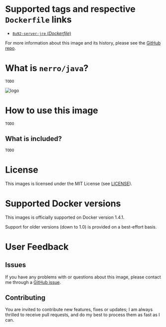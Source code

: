 # Supported tags and respective `Dockerfile` links

- [`8u92-server-jre` (*Dockerfile*)](https://github.com/nerro/docker-images/blob/master/java/server-jre/8u92/Dockerfile)

For more information about this image and its history, please see the
[GitHub repo](https://github.com/nerro/docker-images).


# What is `nerro/java`?

`TODO`

![logo](https://raw.githubusercontent.com/nerro/docker-images/master/java/server-jre/logo.png)


# How to use this image
`TODO`

## What is included?

`TODO`


# License

This images is licensed under the MIT License (see [LICENSE](https://github.com/nerro/docker-images/blob/master/LICENSE)).


# Supported Docker versions

This images is officially supported on Docker version 1.4.1.

Support for older versions (down to 1.0) is provided on a best-effort basis.


# User Feedback

## Issues

If you have any problems with or questions about this image, please contact me
 through a [GitHub issue](https://github.com/nerro/docker-images/issues).

## Contributing

You are invited to contribute new features, fixes or updates; I am always thrilled
to receive pull requests, and do my best to process them as fast as I can.


